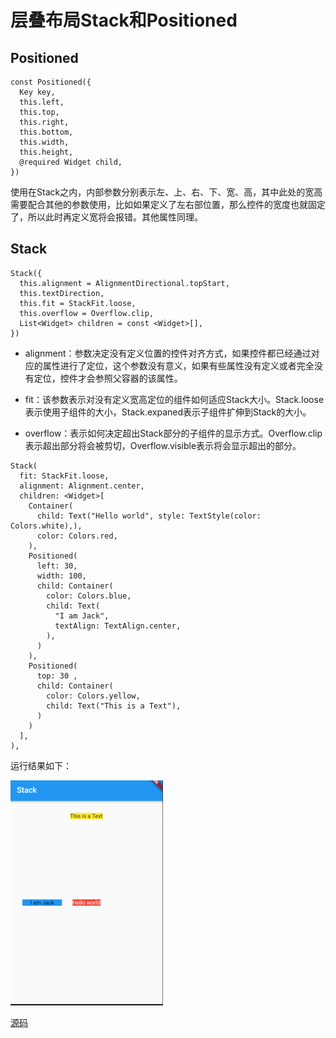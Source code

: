 # 层叠布局Stack和Positioned

## Positioned

```
const Positioned({
  Key key,
  this.left, 
  this.top,
  this.right,
  this.bottom,
  this.width,
  this.height,
  @required Widget child,
})
```

使用在Stack之内，内部参数分别表示左、上、右、下、宽、高，其中此处的宽高需要配合其他的参数使用，比如如果定义了左右部位置，那么控件的宽度也就固定了，所以此时再定义宽将会报错。其他属性同理。

## Stack

```
Stack({
  this.alignment = AlignmentDirectional.topStart,
  this.textDirection,
  this.fit = StackFit.loose,
  this.overflow = Overflow.clip,
  List<Widget> children = const <Widget>[],
})
```

- alignment：参数决定没有定义位置的控件对齐方式，如果控件都已经通过对应的属性进行了定位，这个参数没有意义，如果有些属性没有定义或者完全没有定位，控件才会参照父容器的该属性。

- fit：该参数表示对没有定义宽高定位的组件如何适应Stack大小。Stack.loose表示使用子组件的大小，Stack.expaned表示子组件扩伸到Stack的大小。

- overflow：表示如何决定超出Stack部分的子组件的显示方式。Overflow.clip表示超出部分将会被剪切，Overflow.visible表示将会显示超出的部分。

```
Stack(
  fit: StackFit.loose,
  alignment: Alignment.center,
  children: <Widget>[
    Container(
      child: Text("Hello world", style: TextStyle(color: Colors.white),),
      color: Colors.red,
    ),
    Positioned(
      left: 30,
      width: 100,
      child: Container(
        color: Colors.blue,
        child: Text(
          "I am Jack",
          textAlign: TextAlign.center,
        ),
      )
    ),
    Positioned(
      top: 30 ,
      child: Container(
        color: Colors.yellow,
        child: Text("This is a Text"),
      )
    )
  ],
),
```

运行结果如下：

![](images/stack.png)

[源码](code/stack.dart)

